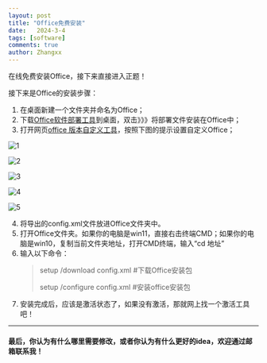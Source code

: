 ```yaml
---
layout: post
title: "Office免费安装"
date:   2024-3-4
tags: [software]
comments: true
author: Zhangxx
---
```


在线免费安装Office，接下来直接进入正题！

<!-- more -->

接下来是Office的安装步骤：

1. 在桌面新建一个文件夹并命名为Office；
2. 下载[Office软件部署工具](https://www.microsoft.com/en-us/download/details.aspx?id=49117)到桌面，双击》》》将部署文件安装在Office中；
3. 打开网页[office 版本自定义工具](https://config.office.com/deploymentsettings)，按照下图的提示设置自定义Office；

![1](https://zhangxxxx123.github.io/images/Office/1.png)
 
![2](https://zhangxxxx123.github.io/images/Office/2.png)

![3](https://zhangxxxx123.github.io/images/Office/3.png)

![4](https://zhangxxxx123.github.io/images/Office/4.png)

![5](https://zhangxxxx123.github.io/images/Office/5.png)

4. 将导出的config.xml文件放进Office文件夹中。
5. 打开Office文件夹。如果你的电脑是win11，直接右击终端CMD；如果你的电脑是win10，复制当前文件夹地址，打开CMD终端，输入“cd 地址”
6. 输入以下命令：
   > setup /download config.xml    #下载Office安装包
   >
   > setup /configure config.xml   #安装office安装包
7. 安装完成后，应该是激活状态了，如果没有激活，那就网上找一个激活工具吧！

---
#### 最后，你认为有什么哪里需要修改，或者你认为有什么更好的idea，欢迎通过邮箱联系我！
